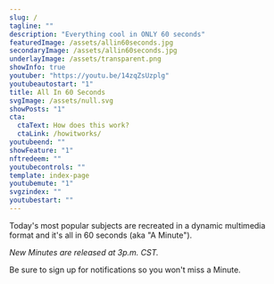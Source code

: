 ```yaml
---
slug: /
tagline: ""
description: "Everything cool in ONLY 60 seconds"
featuredImage: /assets/allin60seconds.jpg
secondaryImage: /assets/allin60seconds.jpg
underlayImage: /assets/transparent.png
showInfo: true
youtuber: "https://youtu.be/14zqZsUzplg"
youtubeautostart: "1"
title: All In 60 Seconds
svgImage: /assets/null.svg
showPosts: "1"
cta:
  ctaText: How does this work?
  ctaLink: /howitworks/
youtubeend: ""
showFeature: "1"
nftredeem: ""
youtubecontrols: ""
template: index-page
youtubemute: "1"
svgzindex: ""
youtubestart: ""
---
```


Today's most popular subjects are recreated in a dynamic multimedia format and it's all in 60 seconds (aka "A Minute").

<em>New Minutes are released at 3p.m. CST.</em>

Be sure to sign up for notifications so you won't miss a Minute.